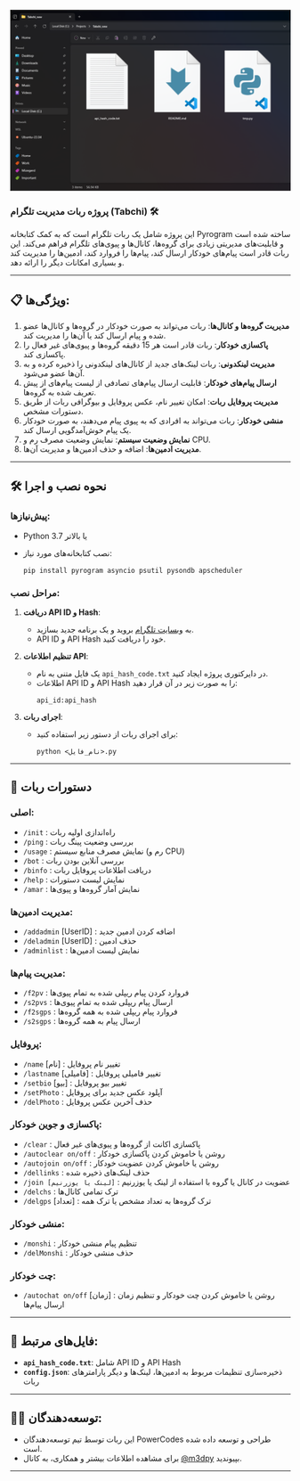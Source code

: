![Image](https://github.com/mizegerd-tech/tabchi-bot/blob/main/banner.png?raw=true)

### پروژه ربات مدیریت تلگرام (Tabchi) 🛠️

این پروژه شامل یک ربات تلگرام است که به کمک کتابخانه Pyrogram ساخته شده است و قابلیت‌های مدیریتی زیادی برای گروه‌ها، کانال‌ها و پیوی‌های تلگرام فراهم می‌کند. این ربات قادر است پیام‌های خودکار ارسال کند، پیام‌ها را فروارد کند، ادمین‌ها را مدیریت کند و بسیاری امکانات دیگر را ارائه دهد.

---

## 📋 ویژگی‌ها:
1. **مدیریت گروه‌ها و کانال‌ها**: ربات می‌تواند به صورت خودکار در گروه‌ها و کانال‌ها عضو شده و پیام ارسال کند یا آن‌ها را مدیریت کند.
2. **پاکسازی خودکار**: ربات قادر است هر 15 دقیقه گروه‌ها و پیوی‌های غیر فعال را پاکسازی کند.
3. **مدیریت لینکدونی**: ربات لینک‌های جدید از کانال‌های لینکدونی را ذخیره کرده و به آن‌ها عضو می‌شود.
4. **ارسال پیام‌های خودکار**: قابلیت ارسال پیام‌های تصادفی از لیست پیام‌های از پیش تعریف شده به گروه‌ها.
5. **مدیریت پروفایل ربات**: امکان تغییر نام، عکس پروفایل و بیوگرافی ربات از طریق دستورات مشخص.
6. **منشی خودکار**: ربات می‌تواند به افرادی که به پیوی پیام می‌دهند، به صورت خودکار یک پیام خوش‌آمدگویی ارسال کند.
7. **نمایش وضعیت سیستم**: نمایش وضعیت مصرف رم و CPU.
8. **مدیریت ادمین‌ها**: اضافه و حذف ادمین‌ها و مدیریت آن‌ها.

---

## 🛠️ نحوه نصب و اجرا

### پیش‌نیازها:
- Python 3.7 یا بالاتر
- نصب کتابخانه‌های مورد نیاز:

   ```
   pip install pyrogram asyncio psutil pysondb apscheduler
   ```

### مراحل نصب:
1. **دریافت API ID و Hash**:
   - به [وبسایت تلگرام](https://my.telegram.org/) بروید و یک برنامه جدید بسازید.
   - API ID و API Hash خود را دریافت کنید.

2. **تنظیم اطلاعات API**:
   - یک فایل متنی به نام `api_hash_code.txt` در دایرکتوری پروژه ایجاد کنید.
   - اطلاعات API ID و API Hash را به صورت زیر در آن قرار دهید:
     ```
     api_id:api_hash
     ```

3. **اجرای ربات**:
   - برای اجرای ربات از دستور زیر استفاده کنید:
     ```
     python <نام_فایل>.py
     ```

---

## 🚀 دستورات ربات

### اصلی:
- `/init` : راه‌اندازی اولیه ربات
- `/ping` : بررسی وضعیت پینگ ربات
- `/usage` : نمایش مصرف منابع سیستم (رم و CPU)
- `/bot` : بررسی آنلاین بودن ربات
- `/binfo` : دریافت اطلاعات پروفایل ربات
- `/help` : نمایش لیست دستورات
- `/amar` : نمایش آمار گروه‌ها و پیوی‌ها

### مدیریت ادمین‌ها:
- `/addadmin` [UserID] : اضافه کردن ادمین جدید
- `/deladmin` [UserID] : حذف ادمین
- `/adminlist` : نمایش لیست ادمین‌ها

### مدیریت پیام‌ها:
- `/f2pv` : فروارد کردن پیام ریپلی شده به تمام پیوی‌ها
- `/s2pvs` : ارسال پیام ریپلی شده به تمام پیوی‌ها
- `/f2sgps` : فروارد پیام ریپلی شده به همه گروه‌ها
- `/s2sgps` : ارسال پیام به همه گروه‌ها

### پروفایل:
- `/name` [نام] : تغییر نام پروفایل
- `/lastname` [فامیلی] : تغییر فامیلی پروفایل
- `/setbio` [بیو] : تغییر بیو پروفایل
- `/setPhoto` : آپلود عکس جدید برای پروفایل
- `/delPhoto` : حذف آخرین عکس پروفایل

### پاکسازی و جوین خودکار:
- `/clear` : پاکسازی اکانت از گروه‌ها و پیوی‌های غیر فعال
- `/autoclear on/off` : روشن یا خاموش کردن پاکسازی خودکار
- `/autojoin on/off` : روشن یا خاموش کردن عضویت خودکار
- `/dellinks` : حذف لینک‌های ذخیره شده
- `/join [لینک یا یوزرنیم]` : عضویت در کانال یا گروه با استفاده از لینک یا یوزرنیم
- `/delchs` : ترک تمامی کانال‌ها
- `/delgps` [تعداد] : ترک گروه‌ها به تعداد مشخص یا ترک همه

### منشی خودکار:
- `/monshi` : تنظیم پیام منشی خودکار
- `/delMonshi` : حذف منشی خودکار

### چت خودکار:
- `/autochat on/off` [زمان] : روشن یا خاموش کردن چت خودکار و تنظیم زمان ارسال پیام‌ها

---

## 📄 فایل‌های مرتبط:
- **`api_hash_code.txt`**: شامل API ID و API Hash
- **`config.json`**: ذخیره‌سازی تنظیمات مربوط به ادمین‌ها، لینک‌ها و دیگر پارامترهای ربات

---

## 🧑‍💻 توسعه‌دهندگان:
- این ربات توسط تیم توسعه‌دهندگان PowerCodes طراحی و توسعه داده شده است.
- برای مشاهده اطلاعات بیشتر و همکاری، به کانال [@m3dpy](https://t.me/m3dpy) بپیوندید.

---

